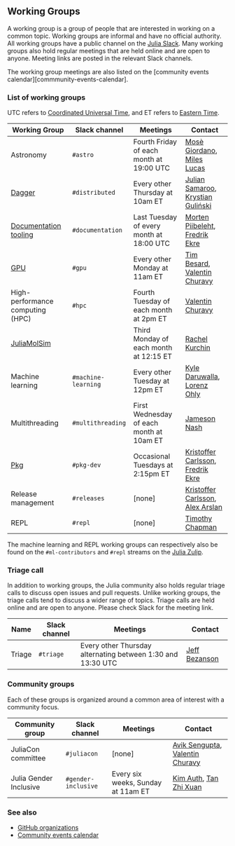 ## Working Groups

A working group is a group of people that are interested in working on a common
topic. Working groups are informal and have no official authority. All working
groups have a public channel on the [Julia Slack][slack]. Many working groups
also hold regular meetings that are held online and are open to anyone. Meeting
links are posted in the relevant Slack channels.

The working group meetings are also listed on the
[community events calendar][commmunity-events-calendar].

### List of working groups

UTC refers to [Coordinated Universal Time](https://en.wikipedia.org/wiki/Coordinated_Universal_Time), and ET refers to [Eastern Time](https://en.wikipedia.org/wiki/Eastern_Time_Zone).

| Working Group                    | Slack channel       | Meetings                                 | Contact                                                                  |
| -------------------------------- | ------------------- | ---------------------------------------- | ------------------------------------------------------------------------ |
| Astronomy                        | `#astro`            | Fourth Friday of each month at 19:00 UTC | [Mosè Giordano][Mosè-Giordano], [Miles Lucas][Miles-Lucas]               |
| [Dagger][dagger]                 | `#distributed`      | Every other Thursday at 10am ET          | [Julian Samaroo][Julian-Samaroo], [Krystian Guliński][Krystian-Guliński] |
| [Documentation tooling][wg-docs] | `#documentation`    | Last Tuesday of every month at 18:00 UTC | [Morten Piibeleht][Morten-Piibeleht], [Fredrik Ekre][Fredrik-Ekre]       |
| [GPU][gpu]                       | `#gpu`              | Every other Monday at 11am ET            | [Tim Besard][Tim-Besard], [Valentin Churavy][Valentin-Churavy]           |
| High-performance computing (HPC) | `#hpc`              | Fourth Tuesday of each month at 2pm ET   | [Valentin Churavy][Valentin-Churavy]                                     |
| [JuliaMolSim]                    |                     | Third Monday of each month at 12:15 ET   | [Rachel Kurchin][Rachel-Kurchin]                                         |
| Machine learning                 | `#machine-learning` | Every other Tuesday at 12pm ET           | [Kyle Daruwalla][Kyle-Daruwalla], [Lorenz Ohly][Lorenz-Ohly]             |
| Multithreading                   | `#multithreading`   | First Wednesday of each month at 10am ET | [Jameson Nash][Jameson-Nash]                                             |
| [Pkg][pkg]                       | `#pkg-dev`          | Occasional Tuesdays at 2:15pm ET         | [Kristoffer Carlsson][Kristoffer-Carlsson], [Fredrik Ekre][Fredrik-Ekre] |
| Release management               | `#releases`         | [none]                                   | [Kristoffer Carlsson][Kristoffer-Carlsson], [Alex Arslan][Alex-Arslan]   |
| REPL                             | `#repl`             | [none]                                   | [Timothy Chapman][Timothy Chapman]                                       |

The machine learning and REPL working groups can respectively also be found on
the `#ml-contributors` and `#repl` streams on the [Julia Zulip][zulip].

[dagger]: https://github.com/JuliaParallel/Dagger.jl
[wg-docs]: https://github.com/JuliaDocs
[gpu]: https://github.com/JuliaGPU
[pkg]: https://github.com/JuliaLang/Pkg.jl
[JuliaMolSim]: https://juliamolsim.org

### Triage call

In addition to working groups, the Julia community also holds regular triage calls
to discuss open issues and pull requests. Unlike working groups, the triage calls
tend to discuss a wider range of topics. Triage calls are held online and are open
to anyone. Please check Slack for the meeting link.

| Name    | Slack channel | Meetings                          | Contact                        |
| ------- | ------------- | --------------------------------- | ------------------------------ |
| Triage  | `#triage`     | Every other Thursday alternating between 1:30 and 13:30 UTC | [Jeff Bezanson][Jeff-Bezanson] |

### Community groups

Each of these groups is organized around a common area of interest with a community focus.

| Community group        | Slack channel       | Meetings                            | Contact                                                              |
| ---------------------- | ------------------- | ----------------------------------- | -------------------------------------------------------------------- |
| JuliaCon committee     | `#juliacon`         | [none]                              | [Avik Sengupta][Avik-Sengupta], [Valentin Churavy][Valentin-Churavy] |
| Julia Gender Inclusive | `#gender-inclusive` | Every six weeks, Sunday at 11am ET  | [Kim Auth][Kim-Auth], [Tan Zhi Xuan][Tan-Zhi-Xuan]     |

### See also

- [GitHub organizations][github-orgs]
- [Community events calendar][community-events-calendar]

[community-events-calendar]: /community/#events
[github-orgs]: /community/organizations/
[slack]: /slack
[zulip]: https://julialang.zulipchat.com/

[Alex-Arslan]: https://github.com/ararslan
[Avik-Sengupta]: https://github.com/aviks
[Dilum-Aluthge]: https://github.com/DilumAluthge
[Elliot-Saba]: https://github.com/staticfloat
[Fredrik-Ekre]: https://github.com/fredrikekre
[Jameson-Nash]: https://github.com/vtjnash
[Jeff-Bezanson]: https://github.com/JeffBezanson
[Julian-Samaroo]: https://github.com/jpsamaroo
[Kristoffer-Carlsson]: https://github.com/KristofferC
[Krystian-Guliński]: https://github.com/krynju
[Kyle-Daruwalla]: https://github.com/darsnack
[Lorenz-Ohly]: https://github.com/lorenzoh
[Miles-Lucas]: https://github.com/mileslucas
[Morten-Piibeleht]: https://github.com/mortenpi
[Mosè-Giordano]: https://github.com/giordano
[Tim-Besard]: https://github.com/maleadt
[Valentin-Churavy]: https://github.com/vchuravy
[Kim-Auth]: https://github.com/kimauth
[Tan-Zhi-Xuan]: https://github.com/ztangent
[Timothy Chapman]: https://github.com/tecosaur
[Rachel-Kurchin]: https://github.com/rkurchin
